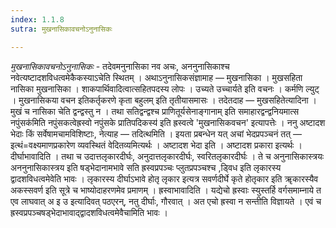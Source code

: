 ```yaml
---
index: 1.1.8
sutra: मुखनासिकावचनोऽनुनासिकः

---
```

_मुखनासिकावचनोऽनुनासिकः_ - तदेवमनुनासिका नव अचः, अननुनासिकाश्च नवेत्यष्टादशविधत्वमेकैकस्याऽचेति स्थितम् । अथाऽनुनासिकसंज्ञामाह — मुखनासिका । मुखसहिता नासिका मुखनासिका । शाकपार्थिवादित्वात्सहितपदस्य लोपः । उच्यते उच्चार्यते इति वचनः । कर्मणि ल्युट् । मुखनासिकया वचन इतिकर्तृकरणे कृता बहुलम् इति तृतीयासमासः । तदेतदाह — मुखसहितेत्यादिना । मुखं च नासिका चेति द्वन्द्वस्तु न । तथा सतिद्वन्द्वश्च प्राणितूर्यसेनाङ्गानाम् इति समाहारद्वन्द्वनियमात्स नपुंसक॑मिति नपुंसकत्वेह्रस्वो नपुंसके प्रातिपदिकस्य॑ इति ह्रस्वत्वे 'मुखनासिकवचन' इत्यापत्तेः । ननु अष्टादश भेदाः किं सर्वेषामचामविशिष्टाः, नेत्याह — तदित्थमिति । इयता प्रबन्धेन यत् अचां भेदप्रपञ्चनं तत् — इत्थं=वक्ष्यमाणप्रकारेण व्यवस्थितं वेदितव्यमित्यर्थः । अष्टादश भेदा इति । अष्टादश प्रकारा इत्यर्थः । दीर्घाभावादिति । तथा च उदात्तलृकारदीर्घः, अनुदात्तलृकारदीर्घः, स्वरितलृकारदीर्घः । ते च अनुनासिकास्त्रयः अननुनासिकास्त्रय इति षड्भेदानामभावे सति ह्रस्वप्रपञ्चः प्लुतप्रपञ्चश्च ,ड्विध इति लृकारस्य द्वादशविधत्वमेवेति भावः । लृकारस्य दीर्घाऽभावे होतृ लृकार इत्यत्र सवर्णदीर्घे कृते होतृकार इति ॠकारस्यैव अकस्सवर्ण इति सूत्रे च भाष्योदाहरणमेव प्रमाणम् । ह्रस्वाभावादिति । यद्येचो ह्रस्वाः स्युस्तर्हि वर्गसमाम्नाये त एव लाघवात् अ इ उ इत्यादिवत् पठएरन्, नतु दीर्घाः, गौरवात् । अत एचो ह्रस्वा न सन्तीति विज्ञायते । एवं च ह्रस्वप्रपञ्चषड्भेदाभावाद्द्वादशविधत्वमेवैचामिति भावः ।